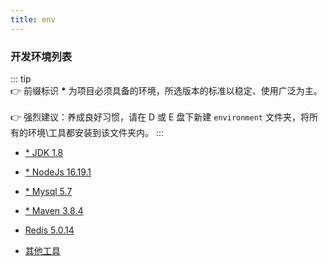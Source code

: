 ```yaml
---
title: env
---
```


### 开发环境列表

::: tip  
:point_right: 前缀标识 <b>\*</b> 为项目必须具备的环境，所选版本的标准以稳定、使用广泛为主。<br/><br/>
:point_right: 强烈建议：养成良好习惯，请在 D 或 E 盘下新建 `environment` 文件夹，将所有的环境\工具都安装到该文件夹内。
:::

- <a href="/env/jdk">\* JDK 1.8</a>

- <a href="/env/nodejs">\* NodeJs 16.19.1</a>

- <a href="/env/mysql">\* Mysql 5.7</a>

- <a href="/env/maven">\* Maven 3.8.4</a>

- <a href="/env/redis">Redis 5.0.14</a>

- <a href="/env/other">其他工具</a>
